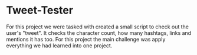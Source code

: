 # Tweet-Tester

For this project we were tasked with created a small script to check out the user's "tweet".  It checks the character count, how many hashtags, links and mentions it has too.
For this project the main challenge was apply everything we had learned into one project.
